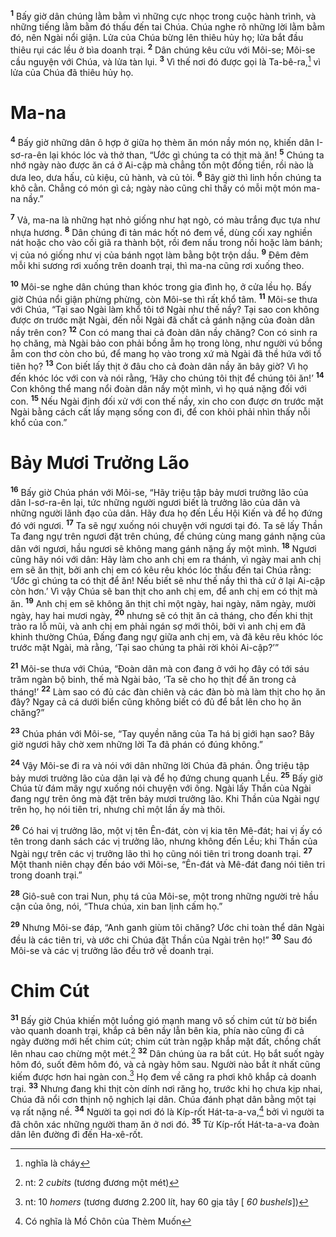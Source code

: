 <sup><b>1</b></sup> Bấy giờ dân chúng lằm bằm vì những cực nhọc trong cuộc hành trình, và những tiếng lằm bằm đó thấu đến tai Chúa. Chúa nghe rõ những lời lằm bằm đó, nên Ngài nổi giận. Lửa của Chúa bừng lên thiêu hủy họ; lửa bắt đầu thiêu rụi các lều ở bìa doanh trại. <sup><b>2</b></sup> Dân chúng kêu cứu với Môi-se; Môi-se cầu nguyện với Chúa, và lửa tàn lụi. <sup><b>3</b></sup> Vì thế nơi đó được gọi là Ta-bê-ra,[^1-42841b9a-f95d-4c05-9129-1448a776961b] vì lửa của Chúa đã thiêu hủy họ.

# Ma-na

<sup><b>4</b></sup> Bấy giờ những dân ô hợp ở giữa họ thèm ăn món nầy món nọ, khiến dân I-sơ-ra-ên lại khóc lóc và thở than, “Ước gì chúng ta có thịt mà ăn! <sup><b>5</b></sup> Chúng ta nhớ ngày nào được ăn cá ở Ai-cập mà chẳng tốn một đồng tiền, rồi nào là dưa leo, dưa hấu, củ kiệu, củ hành, và củ tỏi. <sup><b>6</b></sup> Bây giờ thì linh hồn chúng ta khô cằn. Chẳng có món gì cả; ngày nào cũng chỉ thấy có mỗi một món ma-na nầy.”

<sup><b>7</b></sup> Vả, ma-na là những hạt nhỏ giống như hạt ngò, có màu trắng đục tựa như nhựa hương. <sup><b>8</b></sup> Dân chúng đi tản mác hốt nó đem về, dùng cối xay nghiền nát hoặc cho vào cối giã ra thành bột, rồi đem nấu trong nồi hoặc làm bánh; vị của nó giống như vị của bánh ngọt làm bằng bột trộn dầu. <sup><b>9</b></sup> Ðêm đêm mỗi khi sương rơi xuống trên doanh trại, thì ma-na cũng rơi xuống theo.

<sup><b>10</b></sup> Môi-se nghe dân chúng than khóc trong gia đình họ, ở cửa lều họ. Bấy giờ Chúa nổi giận phừng phừng, còn Môi-se thì rất khổ tâm. <sup><b>11</b></sup> Môi-se thưa với Chúa, “Tại sao Ngài làm khổ tôi tớ Ngài như thế nầy? Tại sao con không được ơn trước mặt Ngài, đến nỗi Ngài đã chất cả gánh nặng của đoàn dân nầy trên con? <sup><b>12</b></sup> Con có mang thai cả đoàn dân nầy chăng? Con có sinh ra họ chăng, mà Ngài bảo con phải bồng ẵm họ trong lòng, như người vú bồng ẵm con thơ còn cho bú, để mang họ vào trong xứ mà Ngài đã thề hứa với tổ tiên họ? <sup><b>13</b></sup> Con biết lấy thịt ở đâu cho cả đoàn dân nầy ăn bây giờ? Vì họ đến khóc lóc với con và nói rằng, ‘Hãy cho chúng tôi thịt để chúng tôi ăn!’ <sup><b>14</b></sup> Con không thể mang nổi đoàn dân nầy một mình, vì họ quá nặng đối với con. <sup><b>15</b></sup> Nếu Ngài định đối xử với con thế nầy, xin cho con được ơn trước mặt Ngài bằng cách cất lấy mạng sống con đi, để con khỏi phải nhìn thấy nỗi khổ của con.”

# Bảy Mươi Trưởng Lão

<sup><b>16</b></sup> Bấy giờ Chúa phán với Môi-se, “Hãy triệu tập bảy mươi trưởng lão của dân I-sơ-ra-ên lại, tức những người ngươi biết là trưởng lão của dân và những người lãnh đạo của dân. Hãy đưa họ đến Lều Hội Kiến và để họ đứng đó với ngươi. <sup><b>17</b></sup> Ta sẽ ngự xuống nói chuyện với ngươi tại đó. Ta sẽ lấy Thần Ta đang ngự trên ngươi đặt trên chúng, để chúng cùng mang gánh nặng của dân với ngươi, hầu ngươi sẽ không mang gánh nặng ấy một mình. <sup><b>18</b></sup> Ngươi cũng hãy nói với dân: Hãy làm cho anh chị em ra thánh, vì ngày mai anh chị em sẽ ăn thịt, bởi anh chị em có kêu rêu khóc lóc thấu đến tai Chúa rằng: ‘Ước gì chúng ta có thịt để ăn! Nếu biết sẽ như thế nầy thì thà cứ ở lại Ai-cập còn hơn.’ Vì vậy Chúa sẽ ban thịt cho anh chị em, để anh chị em có thịt mà ăn. <sup><b>19</b></sup> Anh chị em sẽ không ăn thịt chỉ một ngày, hai ngày, năm ngày, mười ngày, hay hai mươi ngày, <sup><b>20</b></sup> nhưng sẽ có thịt ăn cả tháng, cho đến khi thịt trào ra lỗ mũi, và anh chị em phải ngán sợ mới thôi, bởi vì anh chị em đã khinh thường Chúa, Ðấng đang ngự giữa anh chị em, và đã kêu rêu khóc lóc trước mặt Ngài, mà rằng, ‘Tại sao chúng ta phải rời khỏi Ai-cập?’”

<sup><b>21</b></sup> Môi-se thưa với Chúa, “Ðoàn dân mà con đang ở với họ đây có tới sáu trăm ngàn bộ binh, thế mà Ngài bảo, ‘Ta sẽ cho họ thịt để ăn trong cả tháng!’ <sup><b>22</b></sup> Làm sao có đủ các đàn chiên và các đàn bò mà làm thịt cho họ ăn đây? Ngay cả cá dưới biển cũng không biết có đủ để bắt lên cho họ ăn chăng?”

<sup><b>23</b></sup> Chúa phán với Môi-se, “Tay quyền năng của Ta há bị giới hạn sao? Bây giờ ngươi hãy chờ xem những lời Ta đã phán có đúng không.”

<sup><b>24</b></sup> Vậy Môi-se đi ra và nói với dân những lời Chúa đã phán. Ông triệu tập bảy mươi trưởng lão của dân lại và để họ đứng chung quanh Lều. <sup><b>25</b></sup> Bấy giờ Chúa từ đám mây ngự xuống nói chuyện với ông. Ngài lấy Thần của Ngài đang ngự trên ông mà đặt trên bảy mươi trưởng lão. Khi Thần của Ngài ngự trên họ, họ nói tiên tri, nhưng chỉ một lần ấy mà thôi.

<sup><b>26</b></sup> Có hai vị trưởng lão, một vị tên Ên-đát, còn vị kia tên Mê-đát; hai vị ấy có tên trong danh sách các vị trưởng lão, nhưng không đến Lều; khi Thần của Ngài ngự trên các vị trưởng lão thì họ cũng nói tiên tri trong doanh trại. <sup><b>27</b></sup> Một thanh niên chạy đến báo với Môi-se, “Ên-đát và Mê-đát đang nói tiên tri trong doanh trại.”

<sup><b>28</b></sup> Giô-suê con trai Nun, phụ tá của Môi-se, một trong những người trẻ hầu cận của ông, nói, “Thưa chúa, xin ban lịnh cấm họ.”

<sup><b>29</b></sup> Nhưng Môi-se đáp, “Anh ganh giùm tôi chăng? Ước chi toàn thể dân Ngài đều là các tiên tri, và ước chi Chúa đặt Thần của Ngài trên họ!” <sup><b>30</b></sup> Sau đó Môi-se và các vị trưởng lão đều trở về doanh trại.

# Chim Cút

<sup><b>31</b></sup> Bấy giờ Chúa khiến một luồng gió mạnh mang vô số chim cút từ bờ biển vào quanh doanh trại, khắp cả bên nầy lẫn bên kia, phía nào cũng đi cả ngày đường mới hết chim cút; chim cút tràn ngập khắp mặt đất, chồng chất lên nhau cao chừng một mét.[^2-42841b9a-f95d-4c05-9129-1448a776961b] <sup><b>32</b></sup> Dân chúng ùa ra bắt cút. Họ bắt suốt ngày hôm đó, suốt đêm hôm đó, và cả ngày hôm sau. Người nào bắt ít nhất cũng kiếm được hơn hai ngàn con.[^3-42841b9a-f95d-4c05-9129-1448a776961b] Họ đem về căng ra phơi khô khắp cả doanh trại. <sup><b>33</b></sup> Nhưng đang khi thịt còn dính nơi răng họ, trước khi họ chưa kịp nhai, Chúa đã nổi cơn thịnh nộ nghịch lại dân. Chúa đánh phạt dân bằng một tại vạ rất nặng nề. <sup><b>34</b></sup> Người ta gọi nơi đó là Kíp-rốt Hát-ta-a-va,[^4-42841b9a-f95d-4c05-9129-1448a776961b] bởi vì người ta đã chôn xác những người tham ăn ở nơi đó. <sup><b>35</b></sup> Từ Kíp-rốt Hát-ta-a-va đoàn dân lên đường đi đến Ha-xê-rốt.

[^1-42841b9a-f95d-4c05-9129-1448a776961b]: nghĩa là cháy

[^2-42841b9a-f95d-4c05-9129-1448a776961b]: nt: 2 _cubits_ (tương đương một mét)

[^3-42841b9a-f95d-4c05-9129-1448a776961b]: nt: 10 _homers_ (tương đương 2.200 lít, hay 60 gịa tây \[ _60 bushels_])

[^4-42841b9a-f95d-4c05-9129-1448a776961b]: Có nghĩa là Mồ Chôn của Thèm Muốn
